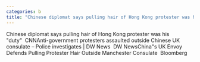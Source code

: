 ```yaml
---
categories: b
title: "Chinese diplomat says pulling hair of Hong Kong protester was his duty  CNN"
---
```

Chinese diplomat says pulling hair of Hong Kong protester was his "duty"&nbsp;&nbsp;CNNAnti-government protesters assaulted outside Chinese UK consulate – Police investigates | DW News&nbsp;&nbsp;DW NewsChina"s UK Envoy Defends Pulling Protester Hair Outside Manchester Consulate&nbsp;&nbsp;Bloomberg
